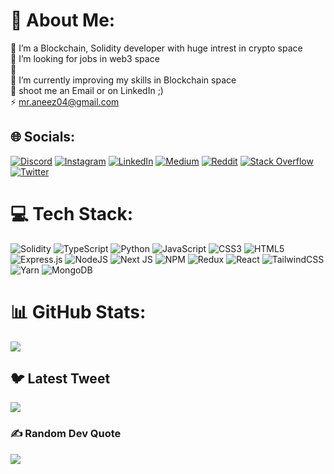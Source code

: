 # 💫 About Me:
🔭 I’m a Blockchain, Solidity developer with huge intrest in crypto space<br>👯 I’m looking for jobs in web3 space<br>🤝 <br>🌱 I’m currently improving my skills in Blockchain space<br>💬 shoot me an Email or on LinkedIn ;) <br>⚡ mr.aneez04@gmail.com


## 🌐 Socials:
[![Discord](https://img.shields.io/badge/Discord-%237289DA.svg?logo=discord&logoColor=white)](https://discord.gg/ANEEZ#1874) [![Instagram](https://img.shields.io/badge/Instagram-%23E4405F.svg?logo=Instagram&logoColor=white)](https://instagram.com/_ane_z/) [![LinkedIn](https://img.shields.io/badge/LinkedIn-%230077B5.svg?logo=linkedin&logoColor=white)](https://linkedin.com/in/anees-k-a-22152a252) [![Medium](https://img.shields.io/badge/Medium-12100E?logo=medium&logoColor=white)](https://medium.com/@mr.aneez04) [![Reddit](https://img.shields.io/badge/Reddit-%23FF4500.svg?logo=Reddit&logoColor=white)](https://reddit.com/user/Feeling_Animal_3299/) [![Stack Overflow](https://img.shields.io/badge/-Stackoverflow-FE7A16?logo=stack-overflow&logoColor=white)](https://stackoverflow.com/users/21770608) [![Twitter](https://img.shields.io/badge/Twitter-%231DA1F2.svg?logo=Twitter&logoColor=white)](https://twitter.com/Rzr_004) 

# 💻 Tech Stack:
![Solidity](https://img.shields.io/badge/Solidity-%23363636.svg?style=for-the-badge&logo=solidity&logoColor=white) ![TypeScript](https://img.shields.io/badge/typescript-%23007ACC.svg?style=for-the-badge&logo=typescript&logoColor=white) ![Python](https://img.shields.io/badge/python-3670A0?style=for-the-badge&logo=python&logoColor=ffdd54) ![JavaScript](https://img.shields.io/badge/javascript-%23323330.svg?style=for-the-badge&logo=javascript&logoColor=%23F7DF1E) ![CSS3](https://img.shields.io/badge/css3-%231572B6.svg?style=for-the-badge&logo=css3&logoColor=white) ![HTML5](https://img.shields.io/badge/html5-%23E34F26.svg?style=for-the-badge&logo=html5&logoColor=white)![Express.js](https://img.shields.io/badge/express.js-%23404d59.svg?style=for-the-badge&logo=express&logoColor=%2361DAFB) ![NodeJS](https://img.shields.io/badge/node.js-6DA55F?style=for-the-badge&logo=node.js&logoColor=white) ![Next JS](https://img.shields.io/badge/Next-black?style=for-the-badge&logo=next.js&logoColor=white) ![NPM](https://img.shields.io/badge/NPM-%23000000.svg?style=for-the-badge&logo=npm&logoColor=white) ![Redux](https://img.shields.io/badge/redux-%23593d88.svg?style=for-the-badge&logo=redux&logoColor=white) ![React](https://img.shields.io/badge/react-%2320232a.svg?style=for-the-badge&logo=react&logoColor=%2361DAFB) ![TailwindCSS](https://img.shields.io/badge/tailwindcss-%2338B2AC.svg?style=for-the-badge&logo=tailwind-css&logoColor=white) ![Yarn](https://img.shields.io/badge/yarn-%232C8EBB.svg?style=for-the-badge&logo=yarn&logoColor=white) ![MongoDB](https://img.shields.io/badge/MongoDB-%234ea94b.svg?style=for-the-badge&logo=mongodb&logoColor=white)
# 📊 GitHub Stats:

![](https://github-readme-stats.vercel.app/api/top-langs/?username=mr-anz&theme=dark&hide_border=false&include_all_commits=false&count_private=false&layout=compact)


## 🐦 Latest Tweet
[![](https://gtce.itsvg.in/api?username=https://twitter.com/Rzr_004)](https://github.com/VishwaGauravIn/github-twitter-card-embed)

### ✍️ Random Dev Quote
![](https://quotes-github-readme.vercel.app/api?type=horizontal&theme=radical)



<!-- Proudly created with GPRM ( https://gprm.itsvg.in ) -->
